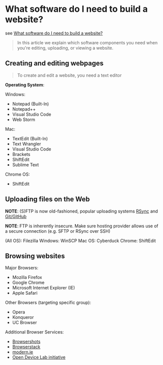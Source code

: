 # What software do I need to build a website?

see [What software do I need to build a website?](https://developer.mozilla.org/en-US/docs/Learn/Common_questions/What_software_do_I_need)

> In this article we explain which software components you need when you're editing, uploading, or viewing a website.

## Creating and editing webpages

> To create and edit a website, you need a text editor

**Operating System**:

Windows:

- Notepad (Built-In)
- Notepad++
- Visual Studio Code
- Web Storm

Mac:

- TextEdit (Built-In)
- Text Wrangler
- Visual Studio Code
- Brackets
- ShiftEdit
- Sublime Text

Chrome OS:

- ShiftEdit

## Uploading files on the Web

**NOTE**: (S)FTP is now old-fashioned, popular uploading systems [RSync](https://en.wikipedia.org/wiki/Rsync) and [Git/GitHub](https://help.github.com/en/articles/using-a-custom-domain-with-github-pages)

**NOTE**: FTP is inherently insecure. Make sure hosting provider allows use of a secure connection (e.g. SFTP or RSync over SSH)

(All OS): Filezilla
Windows: WinSCP
Mac OS: Cyberduck
Chrome: ShiftEdit

## Browsing websites

Major Browsers:

- Mozilla Firefox
- Google Chrome
- Microsoft Internet Explorer (IE)
- Apple Safari

Other Browsers (targeting specific group):

- Opera
- Konqueror
- UC Browser

Additional Browser Services:

- [Browsershots](http://browsershots.org/)
- [Browserstack](https://www.browserstack.com/)
- [modern.ie](https://developer.microsoft.com/en-us/microsoft-edge/tools/vms/)
- [Open Device Lab initiative](https://opendevicelab.com/)